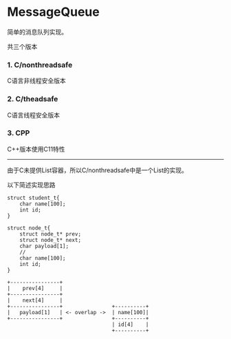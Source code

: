 # MessageQueue

简单的消息队列实现。

共三个版本

### 1. C/nonthreadsafe
C语言非线程安全版本

### 2. C/theadsafe
C语言线程安全版本

### 3. CPP
C++版本使用C11特性

<hr>
由于C未提供List容器，所以C/nonthreadsafe中是一个List的实现。

以下简述实现思路
```
struct student_t{
    char name[100];
    int id;
}

struct node_t{
    struct node_t* prev;
    struct node_t* next;
    char payload[1];
    //
    char name[100];
    int id;
}

+----------------+
|    prev[4]     |
+----------------+
|    next[4]     |
+----------------+                +----------+
|   payload[1]   | <- overlap ->  | name[100]|
+----------------+                +----------+
                                  | id[4]    |
                                  +----------+
```


